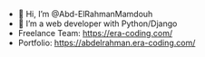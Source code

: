 - 👋 Hi, I’m @Abd-ElRahmanMamdouh
- 👀 I’m a web developer with Python/Django
- Freelance Team: https://era-coding.com/
- Portfolio: https://abdelrahman.era-coding.com/

